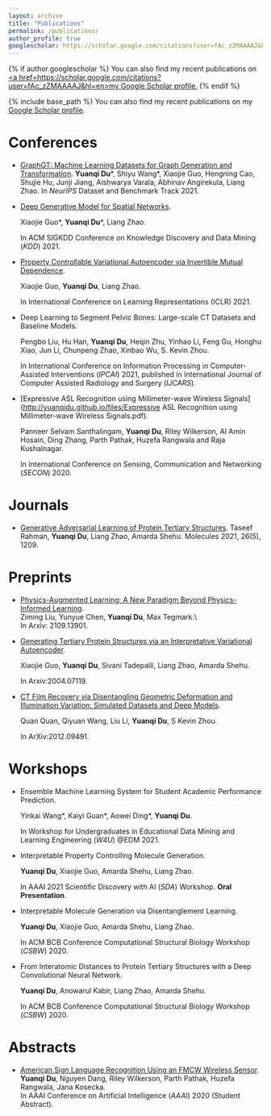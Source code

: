 ```yaml
---
layout: archive
title: "Publications"
permalink: /publications/
author_profile: true
googlescholar: https://scholar.google.com/citations?user=fAc_zZMAAAAJ&hl=en
---
```


{% if author.googlescholar %}
  You can also find my recent publications on <u><a href=https://scholar.google.com/citations?user=fAc_zZMAAAAJ&hl=en>my Google Scholar profile</a>.</u>
{% endif %}

{% include base_path %}
You can also find my recent publications on my [Google Scholar profile](https://scholar.google.com/citations?user=fAc_zZMAAAAJ&hl=en).

Conferences
======
* [GraphGT: Machine Learning Datasets for Graph Generation and Transformation](https://openreview.net/forum?id=NYgt9vcdyjm).  **Yuanqi Du**\*, Shiyu Wang*, Xiaojie Guo, Hengning Cao, Shujie Hu, Junji Jiang, Aishwarya Varala, Abhinav Angirekula, Liang Zhao.  In *NeurIPS* Dataset and Benchmark Track 2021.
* [Deep Generative Model for Spatial Networks](http://cs.emory.edu/~lzhao41/materials/papers/KDD21__Spatial_Graphs_Disentanglement_preprinted.pdf).

  Xiaojie Guo\*, **Yuanqi Du**\*, Liang Zhao. 

  In ACM SIGKDD Conference on Knowledge Discovery and Data Mining (*KDD*) 2021.
* [Property Controllable Variational Autoencoder via Invertible Mutual Dependence](https://openreview.net/forum?id=tYxG_OMs9WE). 

  Xiaojie Guo, **Yuanqi Du**, Liang Zhao.

  In International Conference on Learning Representations (ICLR) 2021.
* Deep Learning to Segment Pelvic Bones: Large-scale CT Datasets and Baseline Models. 

  Pengbo Liu, Hu Han, **Yuanqi Du**, Heqin Zhu, Yinhao Li, Feng Gu, Honghu Xiao, Jun Li, Chunpeng Zhao, Xinbao Wu, S. Kevin Zhou.

  In International Conference on Information Processing in Computer-Assisted Interventions (*IPCAI*) 2021, published in International Journal of Computer Assisted Radiology and Surgery (*IJCARS*).
* [Expressive ASL Recognition using Millimeter-wave Wireless Signals](http://yuanqidu.github.io/files/Expressive ASL Recognition using Millimeter-wave Wireless Signals.pdf). 

  Panneer Selvam Santhalingam, **Yuanqi Du**, Riley Wilkerson, Al Amin Hosain, Ding Zhang, Parth Pathak, Huzefa Rangwala and Raja Kushalnagar.

  In International Conference on Sensing, Communication and Networking (*SECON*) 2020.

Journals
======
* [Generative Adversarial Learning of Protein Tertiary Structures](https://www.mdpi.com/1420-3049/26/5/1209).
  Taseef Rahman, **Yuanqi Du**, Liang Zhao, Amarda Shehu. 
  Molecules 2021, 26(5), 1209.

Preprints
======
* [Physics-Augmented Learning: A New Paradigm Beyond Physics-Informed Learning](https://arxiv.org/abs/2109.13901).\
Ziming Liu, Yunyue Chen, **Yuanqi Du**, Max Tegmark.\  
In Arxiv: 2109.13901.
* [Generating Tertiary Protein Structures via an Interpretative Variational Autoencoder](https://arxiv.org/abs/2004.07119). 

  Xiaojie Guo, **Yuanqi Du**, Sivani Tadepalli, Liang Zhao, Amarda Shehu.

  In Arxiv:2004.07119.
* [CT Film Recovery via Disentangling Geometric Deformation and Illumination Variation: Simulated Datasets and Deep Models](https://arxiv.org/abs/2012.09491).

  Quan Quan, Qiyuan Wang, Liu Li, **Yuanqi Du**, S Kevin Zhou. 

  In ArXiv:2012.09491.


Workshops
======
* Ensemble Machine Learning System for Student Academic Performance Prediction. 

  Yinkai Wang\*, Kaiyi Guan\*, Aowei Ding\*, **Yuanqi Du**. 

  In Workshop for Undergraduates in Educational Data Mining and Learning Engineering (*W4U*) @EDM 2021.
* Interpretable Property Controlling Molecule Generation. 

  **Yuanqi Du**, Xiaojie Guo, Amarda Shehu, Liang Zhao. 

  In AAAI 2021 Scientific Discovery with AI (*SDA*) Workshop. **Oral Presentation**.
* Interpretable Molecule Generation via Disentanglement Learning. 

  **Yuanqi Du**, Xiaojie Guo, Amarda Shehu, Liang Zhao. 

  In ACM BCB Conference Computational Structural Biology Workshop (*CSBW*) 2020.
* From Interatomic Distances to Protein Tertiary Structures with a Deep Convolutional Neural Network. 

  **Yuanqi Du**, Anowarul Kabir, Liang Zhao, Amarda Shehu. 

  In ACM BCB Conference Computational Structural Biology Workshop (*CSBW*) 2020.

Abstracts
======
* [American Sign Language Recognition Using an FMCW Wireless Sensor](http://yuanqidu.github.io/files/American_Sign_Language_Recognition_Using_an_FMCW_Wireless_Sensor.pdf).  
**Yuanqi Du**, Nguyen Dang, Riley Wilkerson, Parth Pathak, Huzefa Rangwala, Jana Kosecka.  
In AAAI Conference on Artificial Intelligence (*AAAI*) 2020 (Student Abstract).

<!---->
<!--{% for post in site.publications reversed %}-->
<!--  {% include archive-single.html %}-->
<!--{% endfor %}-->
